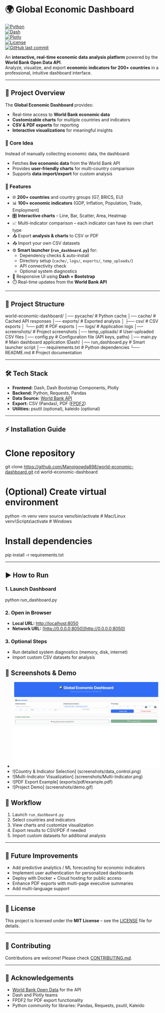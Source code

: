 # 🌍 Global Economic Dashboard

[![Python](https://img.shields.io/badge/python-3.11-blue)](https://www.python.org/)  
[![Dash](https://img.shields.io/badge/dash-2.14.1-orange)](https://dash.plotly.com/)  
[![Plotly](https://img.shields.io/badge/plotly-5.15.0-purple)](https://plotly.com/python/)  
[![License](https://img.shields.io/badge/license-MIT-green)](LICENSE)  
[![GitHub last commit](https://img.shields.io/github/last-commit/Manojgowda898/world-economic-dashboard)](https://github.com/Manojgowda898/world-economic-dashboard)

An **interactive, real-time economic data analysis platform** powered by the **World Bank Open Data API**.  
Analyze, visualize, and export **economic indicators for 200+ countries** in a professional, intuitive dashboard interface.

---

## 📖 Project Overview

The **Global Economic Dashboard** provides:  

- Real-time access to **World Bank economic data**  
- **Customizable charts** for multiple countries and indicators  
- **CSV & PDF exports** for reporting  
- **Interactive visualizations** for meaningful insights  

### 🔹 Core Idea

Instead of manually collecting economic data, the dashboard:  

- Fetches **live economic data** from the World Bank API  
- Provides **user-friendly charts** for multi-country comparison  
- Supports **data import/export** for custom analysis  

### 🔹 Features

- 🌐 **200+ countries** and country groups (G7, BRICS, EU)  
- 📊 **100+ economic indicators** (GDP, Inflation, Population, Trade, Employment)  
- 🎛️ **Interactive charts** – Line, Bar, Scatter, Area, Heatmap  
- 📈 Multi-indicator comparison – each indicator can have its own chart type  
- 📤 Export **analysis & charts** to CSV or PDF  
- 📥 Import your own CSV datasets  
- ⚙️ **Smart launcher (`run_dashboard.py`)** for:  
  - Dependency checks & auto-install  
  - Directory setup (`cache/`, `logs/`, `exports/`, `temp_uploads/`)  
  - API connectivity check  
  - Optional system diagnostics  
- 🎨 Responsive UI using **Dash + Bootstrap**  
- ⏱️ Real-time updates from the **World Bank API**  

---

## 📂 Project Structure

world-economic-dashboard/
│── pycache/ # Python cache
│── cache/ # Cached API responses
│── exports/ # Exported analysis
│ ├── csv/ # CSV exports
│ └── pdf/ # PDF exports
│── logs/ # Application logs
│── screenshots/ # Project screenshots
│── temp_uploads/ # User-uploaded CSV files
│── config.py # Configuration file (API keys, paths)
│── main.py # Main dashboard application (Dash)
│── run_dashboard.py # Smart launcher script
│── requirements.txt # Python dependencies
└── README.md # Project documentation

---

## 🛠️ Tech Stack

- **Frontend:** Dash, Dash Bootstrap Components, Plotly  
- **Backend:** Python, Requests, Pandas  
- **Data Source:** [World Bank API](https://data.worldbank.org/)  
- **Export:** CSV (Pandas), PDF ([FPDF2](https://pyfpdf.github.io/fpdf2/))  
- **Utilities:** psutil (optional), kaleido (optional)  

---

## ⚡ Installation Guide


# Clone repository
git clone https://github.com/Manojgowda898/world-economic-dashboard.git
cd world-economic-dashboard

# (Optional) Create virtual environment
python -m venv venv
source venv/bin/activate   # Mac/Linux
venv\Scripts\activate      # Windows

# Install dependencies
pip install -r requirements.txt

---

## ▶️ How to Run

### 1. Launch Dashboard

python run_dashboard.py

### 2. Open in Browser
- **Local URL:** [http://localhost:8050](http://localhost:8050)  
- **Network URL:** [http://0.0.0.0:8050](http://0.0.0.0:8050)  

### 3. Optional Steps
- Run detailed system diagnostics (memory, disk, internet)  
- Import custom CSV datasets for analysis  

## 📸 Screenshots & Demo
- ![Dashboard Home](screenshots/dashboard.png)
- ![Country & Indicator Selection] (screenshots/data_control.png)
- ![Multi-Indicator Visualization] (screenshots/Multi-Indicator.png) 
- ![PDF Export Example]  (exports/pdf/example.pdf)
- ![Project Demo] (screenshots/demo.gif)

## 🔄 Workflow

1.  Launch `run_dashboard.py`
2.  Select countries and indicators
3.  View charts and customize visualization
4.  Export results to CSV/PDF if needed
5.  Import custom datasets for additional analysis

---

## 🌱 Future Improvements

* Add predictive analytics / ML forecasting for economic indicators
* Implement user authentication for personalized dashboards
* Deploy with Docker + Cloud hosting for public access
* Enhance PDF exports with multi-page executive summaries
* Add multi-language support

---

## 📜 License

This project is licensed under the **MIT License** – see the [LICENSE](LICENSE) file for details.

---

## 🤝 Contributing

Contributions are welcome! Please check [CONTRIBUTING.md](CONTRIBUTING.md).

---

## 🙌 Acknowledgements

* [World Bank Open Data](https://data.worldbank.org/) for the API
* Dash and Plotly teams
* FPDF2 for PDF export functionality
* Python community for libraries: Pandas, Requests, psutil, Kaleido


